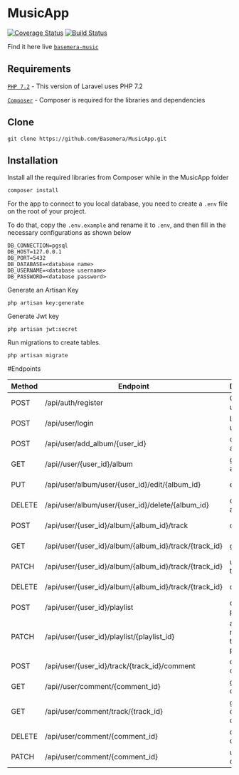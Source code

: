 # MusicApp
[![Coverage Status](https://coveralls.io/repos/github/Basemera/MusicApp/badge.svg)](https://coveralls.io/github/Basemera/MusicApp)
[![Build Status](https://travis-ci.org/Basemera/MusicApp.svg?branch=master)](https://travis-ci.org/Basemera/MusicApp)

Find it here live [`basemera-music`](https://basemera-music.herokuapp.com/api/)

## Requirements

[`PHP 7.2`](http://php.net/manual/en/install.php) - This version of Laravel uses PHP 7.2

[`Composer`](https://getcomposer.org/) - Composer is required for the libraries and dependencies

## Clone 
```git clone https://github.com/Basemera/MusicApp.git```

## Installation

Install all the required libraries from Composer while in the MusicApp folder
```
composer install
```
For the app to connect to you local database, you need to create a `.env` file on the root of your project.

To do that, copy the `.env.example` and rename it to `.env`, and then fill in the
necessary configurations as shown below
```
DB_CONNECTION=pgsql
DB_HOST=127.0.0.1
DB_PORT=5432
DB_DATABASE=<database name>
DB_USERNAME=<database username>
DB_PASSWORD=<database password>

```

Generate an Artisan Key
```
php artisan key:generate
```
Generate Jwt key 
```
php artisan jwt:secret
```

Run migrations to create tables.
```
php artisan migrate
```

#Endpoints

| Method | Endpoint                                              | Description                  | Access          |
|--------|-------------------------------------------------------|------------------------------|-----------------|
| POST   | /api/auth/register                                    | Creates a user               | all users       |
| POST   | /api/user/login                                       | Login a user                 | all users       |
| POST   | /api/user/add_album/{user_id}                         | create an album id           | logged in users |
| GET    | /api//user/{user_id}/album                            | get a user's albums          | premium user    |
| PUT    | /api/user/album/user/{user_id}/edit/{album_id}        | edit album                   | premium user    |
| DELETE | /api/user/album/user/{user_id}/delete/{album_id}      | delete album                 | premium user    |
| POST   | /api/user/{user_id}/album/{album_id}/track            | create track                 | premium user    |
| GET    | /api/user/{user_id}/album/{album_id}/track/{track_id} | get track                    | logged in users |
| PATCH  | /api/user/{user_id}/album/{album_id}/track/{track_id} | updates track                | premium user    |
| DELETE | /api/user/{user_id}/album/{album_id}/track/{track_id} | delete track                 | premium user    |
| POST   | /api/user/{user_id}/playlist                          | create playlist              | premium user    |
| PATCH  | /api/user/{user_id}/playlist/{playlist_id}            | add or remove track from playlist| premium user|
| POST   | /api/user/{user_id}/track/{track_id}/comment          | comment on track             | logged in users |
| GET    | /api//user/comment/{comment_id}                       | get single comment           | logged in users |
| GET    | /api/user/comment/track/{track_id}                    | get all comments on a track  | logged in users |
| DELETE | /api/user/comment/{comment_id}                        | delete comment               | logged in users |
| PATCH  | /api/user/comment/{comment_id}                        | update comment               | logged in users |
